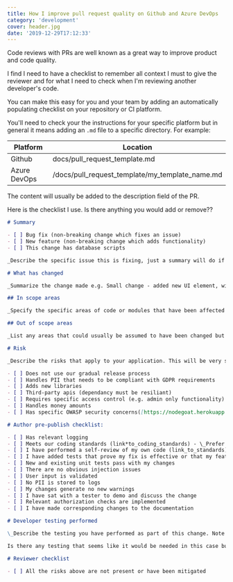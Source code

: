 ```yaml
---
title: How I improve pull request quality on Github and Azure DevOps
category: 'development'
cover: header.jpg
date: '2019-12-29T17:12:33'
---
```


Code reviews with PRs are well known as a great way to improve product and code quality.

I find I need to have a checklist to remember all context I must to give the reviewer and for what I need to check when I'm reviewing another developer's code.

You can make this easy for you and your team by adding an automatically populating checklist on your repository or CI platform.

You'll need to check your the instructions for your specific platform but in general it means adding an `.md` file to a specific directory. For example:

| Platform     | Location                                        |
| ------------ | ----------------------------------------------- |
| Github       | docs/pull_request_template.md                   |
| Azure DevOps | /docs/pull_request_template/my_template_name.md |

The content will usually be added to the description field of the PR.

Here is the checklist I use. Is there anything you would add or remove??

```md
# Summary

- [ ] Bug fix (non-breaking change which fixes an issue)
- [ ] New feature (non-breaking change which adds functionality)
- [ ] This change has database scripts

_Describe the specific issue this is fixing, just a summary will do if there is a link back to the work item that this change adresses._

# What has changed

_Summarize the change made e.g. Small change - added new UI element, wired it up to existing data model._

## In scope areas

_Specify the specific areas of code or modules that have been affected by this change. e.g. frontend only, backend only or ticketing module and authentication module._

## Out of scope areas

_List any areas that could usually be assumed to have been changed but are not in this case. The point is to save the reviewer and tester time._

# Risk

_Describe the risks that apply to your application. This will be very specific to your business but some of the common risks are_

- [ ] Does not use our gradual release process
- [ ] Handles PII that needs to be compliant with GDPR requirements
- [ ] Adds new libraries
- [ ] Third-party apis (dependancy must be resiliant)
- [ ] Requires specific access control (e.g. admin only functionality)
- [ ] Handles money amounts
- [ ] Has specific OWASP security concerns([https://nodegoat.herokuapp.com/tutorial](https://nodegoat.herokuapp.com/tutorial))

# Author pre-publish checklist:

- [ ] Has relevant logging
- [ ] Meets our coding standards (link*to_coding_standards) - \_Prefer auto-linting for this if possible*
- [ ] I have performed a self-review of my own code (link_to_standards)
- [ ] I have added tests that prove my fix is effective or that my feature works
- [ ] New and existing unit tests pass with my changes
- [ ] There are no obvious injection issues
- [ ] User input is validated
- [ ] No PII is stored to logs
- [ ] My changes generate no new warnings
- [ ] I have sat with a tester to demo and discuss the change
- [ ] Relevant authorization checks are implemented
- [ ] I have made corresponding changes to the documentation

# Developer testing performed

\_Describe the testing you have performed as part of this change. Note it here for the reviewer and tester. Note if there is any data or scripts required to set the system up correctly to test your feature.

Is there any testing that seems like it would be needed in this case but maybe isn't required? - note it here with reasoning for the reviewer and tester\_

# Reviewer checklist

- [ ] All the risks above are not present or have been mitigated
```
